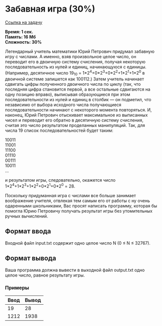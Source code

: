 <h1 class="title">Забавная игра (30%)</h1>
<p><a href="https://acmp.ru/index.asp?main=task&id_task=208" target="_blank">Ссылка на задачу</a></p>
<p><b>Время: 1 сек.<br>Память: 16 Мб<br>Сложность: 30%</b></p>
<p>Легендарный учитель математики Юрий Петрович придумал забавную игру с числами. А именно, взяв произвольное целое число, он переводит его в двоичную систему счисления, получая некоторую последовательность из нулей и единиц, начинающуюся с единицы. (Например, десятичное число 19<sub>10</sub> = 1*2<sup>4</sup>+0*2<sup>3</sup>+0*2<sup>2</sup>+1*2<sup>1</sup>+1*2<sup>0</sup> в двоичной системе запишется как 100112.) Затем учитель начинает сдвигать цифры полученного двоичного числа по циклу (так, что последняя цифра становится первой, а все остальные сдвигаются на одну позицию вправо), выписывая образующиеся при этом последовательности из нулей и единиц в столбик — он подметил, что независимо от выбора исходного числа получающиеся последовательности начинают с некоторого момента повторяться. И, наконец, Юрий Петрович отыскивает максимальное из выписанных чисел и переводит его обратно в десятичную систему счисления, считая это число результатом проделанных манипуляций. Так, для числа 19 список последовательностей будет таким:</p>
<p>10011<br>
11001<br>
11100<br>
01110<br>
00111<br>
10011<br>
…</p>
<p>и результатом игры, следовательно, окажется число 1*2<sup>4</sup>+1*2<sup>3</sup>+1*2<sup>2</sup>+0*2<sup>1</sup>+0*2<sup>0</sup> = 28.</p>
<p>Поскольку придуманная игра с числами все больше занимает воображение учителя, отвлекая тем самым его от работы с ну очень одаренными школьниками, Вас просят написать программу, которая бы помогла Юрию Петровичу получать результат игры без утомительных ручных вычислений.</p>
<h2>Формат ввода</h2>
<p>Входной файл input.txt содержит одно целое число N (0 ≤ N ≤ 32767).</p>
<h2>Формат вывода</h2>
<p>Ваша программа должна вывести в выходной файл output.txt одно целое число, равное результату игры.</p>
<h3>Примеры</h3>
<table class="sample-tests">
  <thead>
     <tr>
        <th>Ввод</th>
        <th>Вывод</th>
     </tr>
  </thead>
  <tbody>
     <tr>
        <td>19</td>
        <td>28</td>
     </tr>
     <tr>
        <td>1212</td>
        <td>1938</td>
     </tr>
  </tbody>
</table>